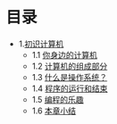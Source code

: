 # 目录

- 1.[初识计算机](01.0.md)
  - 1.1 [你身边的计算机](01.1.md)
  - 1.2 [计算机的组成部分](01.2.md)
  - 1.3 [什么是操作系统？](01.3.md)
  - 1.4 [程序的运行和结束](01.4.md)
  - 1.5 [编程的乐趣](01.5.md)
  - 1.6 [本章小结](01.6.md)
